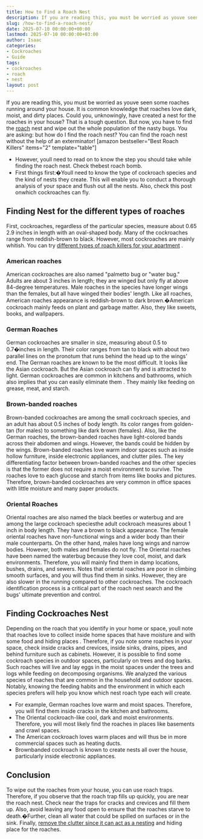 ```yaml
---
title: How to Find a Roach Nest
description: If you are reading this, you must be worried as youve seen some roaches running around your house. It is common knowledge that roaches love dark, moist, and...
slug: /how-to-find-a-roach-nest/
date: 2025-07-10 00:00:00+00:00
lastmod: 2025-07-10 00:00:00+03:00
author: Isaac
categories:
- Cockroaches
- Guide
tags:
- cockroaches
- roach
- nest
layout: post
---
```

If you are reading this, you must be worried as youve seen some roaches running around your house.
It is common knowledge that roaches love dark, moist, and dirty places. Could you, unknowingly, have created a nest for the roaches in your house?
That is a tough question. But now, you have to find the [roach](https://pestpolicy.com/bengal-roach-spray-review/) nest and wipe out the whole population of the nasty bugs. You are asking: but how do I find the roach nest? You can find the roach nest without the help of an exterminator!
[amazon bestseller="Best Roach Killers" items="2" template="table"]
- However, youll need to read on to know the step you should take while finding the roach nest. Check thebest roach bomb.
- First things first:�Youll need to know the type of cockroach species and the kind of nests they create. This will enable you to conduct a thorough analysis of your space and flush out all the nests. Also, check this post onwhich cockroaches can fly.
## Finding Nest for the different types of roaches
First, cockroaches, regardless of the particular species, measure about 0.65  2.9 inches in length with an oval-shaped body.
Many of the cockroaches range from reddish-brown to black. However, most cockroaches are mainly whitish. You can try
[different types of roach killers for your apartment](https://pestpolicy.com/best-roach-killer-for-apartments/)
.
### American roaches
American cockroaches are also named "palmetto bug or "water bug." Adults are about 3 inches in length; they are
winged but only fly
at above 84-degree temperatures.
Male roaches in the species have longer wings than the females, but all have winged their bodies' length.
Like all roaches, American roaches appearance is reddish-brown to dark brown.�American cockroach mainly feeds on plant and garbage matter. Also, they like sweets, books, and wallpapers.
### German Roaches
German cockroaches are smaller in size, measuring about 0.5 to 0.7�inches in length.
Their color ranges from tan to black with about two parallel lines on the pronotum that runs behind the head up to the wings' end.
The German roaches are known to be the most difficult. It looks like the Asian cockroach. But the Asian cockroach can fly and is attracted to light.
German cockroaches are common in kitchens and bathrooms, which also implies that you can
easily eliminate them
. They mainly like feeding on grease, meat, and starch.
### Brown-banded roaches
Brown-banded cockroaches are among the small cockroach species, and an adult has about 0.5 inches of body length. Its color ranges from golden-tan (for males) to something like dark brown (females).
Also, like the German roaches, the brown-banded roaches have light-colored bands across their abdomen and wings. However, the bands could be hidden by the wings.
Brown-banded roaches love warm indoor spaces such as inside hollow furniture, inside electronic appliances, and clutter piles.
The key differentiating factor between brown-banded roaches and the other species is that the former does not require a moist environment to survive.
The roaches love to each glucose and starch from items like books and pictures. Therefore, brown-banded cockroaches are very common in office spaces with little moisture and many paper products.
### Oriental Roaches
Oriental roaches are also named the black beetles or waterbug and are among the large cockroach speciesthe adult cockroach measures about 1 inch in body length.
They have a brown to black appearance. The female oriental roaches have non-functional wings and a wider body than their male counterparts. On the other hand, males have long wings and narrow bodies. However, both males and females do not fly.
The Oriental roaches have been named the waterbug because they love cool, moist, and dark environments. Therefore, you will mainly find them in damp locations, bushes, drains, and sewers.
Notes that oriental roaches are poor in climbing smooth surfaces, and you will thus find them in sinks. However, they are also slower in the running compared to other cockroaches. The
cockroach identification process is a critical part of the roach
nest search and the bugs' ultimate prevention and control.
## Finding Cockroaches Nest
Depending on the roach that you identify in your home or space, youll note that roaches love to collect inside home spaces that have moisture and with some food and
hiding places
.
Therefore, if you note some roaches in your space, check inside cracks and crevices, inside sinks, drains, pipes, and behind furniture such as cabinets.
However, it is possible to find some cockroach species in outdoor spaces, particularly on trees and dog barks. Such roaches will live and lay eggs in the moist spaces under the trees and logs while feeding on decomposing organisms.
We analyzed the various species of roaches that are common in the household and outdoor spaces. Notably, knowing the feeding habits and the environment in which each species prefers will help you know which nest roach type each will create.
- For example, German roaches love warm and moist spaces. Therefore, you will find them inside cracks in the kitchen and bathrooms.
- The Oriental cockroach-like cool, dark and moist environments. Therefore, you will most likely find the roaches in places like basements and crawl spaces.
- The American cockroach loves warm places and will thus be in more commercial spaces such as heating ducts.
- Brownbanded cockroach is known to create nests all over the house, particularly inside electronic appliances.
## Conclusion
To wipe out the roaches from your house, you can use roach traps. Therefore, if you observe that the roach trap fills up quickly, you are near the roach nest. Check near the traps for cracks and crevices and fill them up.
Also, avoid leaving any food open to ensure that the roaches starve to death.�Further, clean all water that could be spilled on surfaces or in the sink. Finally,
[remove the clutter since it can act as a nesting](https://pestpolicy.com/hornet-nest-removal/)
and hiding place for the roaches.